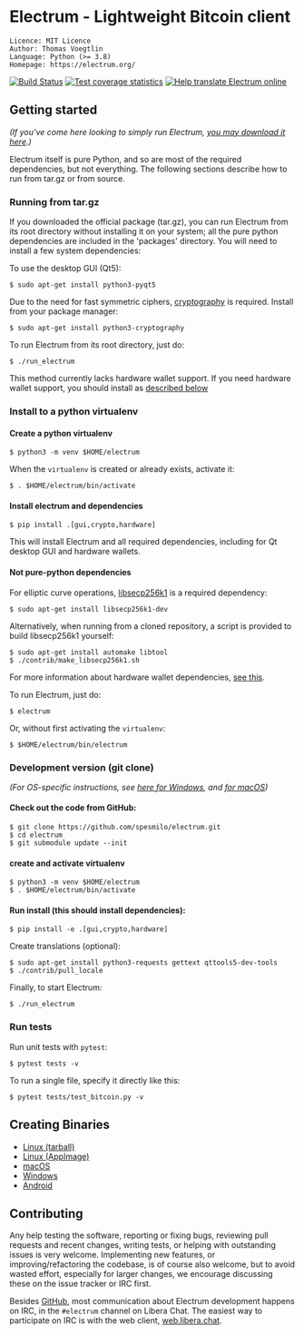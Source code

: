 # Electrum - Lightweight Bitcoin client

```
Licence: MIT Licence
Author: Thomas Voegtlin
Language: Python (>= 3.8)
Homepage: https://electrum.org/
```

[![Build Status](https://api.cirrus-ci.com/github/spesmilo/electrum.svg?branch=master)](https://cirrus-ci.com/github/spesmilo/electrum)
[![Test coverage statistics](https://coveralls.io/repos/github/spesmilo/electrum/badge.svg?branch=master)](https://coveralls.io/github/spesmilo/electrum?branch=master)
[![Help translate Electrum online](https://d322cqt584bo4o.cloudfront.net/electrum/localized.svg)](https://crowdin.com/project/electrum)


## Getting started

_(If you've come here looking to simply run Electrum,
[you may download it here](https://electrum.org/#download).)_

Electrum itself is pure Python, and so are most of the required dependencies,
but not everything. The following sections describe how to run from tar.gz or from source.

### Running from tar.gz

If you downloaded the official package (tar.gz), you can run
Electrum from its root directory without installing it on your
system; all the pure python dependencies are included in the 'packages'
directory. You will need to install a few system dependencies:

To use the desktop GUI (Qt5):

```
$ sudo apt-get install python3-pyqt5
```

Due to the need for fast symmetric ciphers,
[cryptography](https://github.com/pyca/cryptography) is required.
Install from your package manager:
```
$ sudo apt-get install python3-cryptography
```

To run Electrum from its root directory, just do:
```
$ ./run_electrum
```

This method currently lacks hardware wallet support.
If you need hardware wallet support, you should install as [described below](#install-to-a-python-virtualenv)


### Install to a python virtualenv

#### Create a python virtualenv

```commandline
$ python3 -m venv $HOME/electrum
```

When the `virtualenv` is created or already exists, activate it:

```commandline
$ . $HOME/electrum/bin/activate
```

#### Install electrum and dependencies

```commandline
$ pip install .[gui,crypto,hardware]
```

This will install Electrum and all required dependencies,
including for Qt desktop GUI and hardware wallets.

#### Not pure-python dependencies

For elliptic curve operations,
[libsecp256k1](https://github.com/bitcoin-core/secp256k1)
is a required dependency:
```
$ sudo apt-get install libsecp256k1-dev
```

Alternatively, when running from a cloned repository, a script is provided to build
libsecp256k1 yourself:
```
$ sudo apt-get install automake libtool
$ ./contrib/make_libsecp256k1.sh
```

For more information about hardware wallet dependencies,
[see this](https://github.com/spesmilo/electrum-docs/blob/master/hardware-linux.rst).

To run Electrum, just do:
```
$ electrum
```

Or, without first activating the `virtualenv`:

```commandline
$ $HOME/electrum/bin/electrum
```

### Development version (git clone)

_(For OS-specific instructions, see [here for Windows](contrib/build-wine/README_windows.md),
and [for macOS](contrib/osx/README_macos.md))_

#### Check out the code from GitHub:
```
$ git clone https://github.com/spesmilo/electrum.git
$ cd electrum
$ git submodule update --init
```

#### create and activate virtualenv

```commandline
$ python3 -m venv $HOME/electrum
$ . $HOME/electrum/bin/activate
```

#### Run install (this should install dependencies):
```
$ pip install -e .[gui,crypto,hardware]
```

Create translations (optional):
```
$ sudo apt-get install python3-requests gettext qttools5-dev-tools
$ ./contrib/pull_locale
```

Finally, to start Electrum:
```
$ ./run_electrum
```

### Run tests

Run unit tests with `pytest`:
```
$ pytest tests -v
```

To run a single file, specify it directly like this:
```
$ pytest tests/test_bitcoin.py -v
```

## Creating Binaries

- [Linux (tarball)](contrib/build-linux/sdist/README.md)
- [Linux (AppImage)](contrib/build-linux/appimage/README.md)
- [macOS](contrib/osx/README.md)
- [Windows](contrib/build-wine/README.md)
- [Android](contrib/android/Readme.md)


## Contributing

Any help testing the software, reporting or fixing bugs, reviewing pull requests
and recent changes, writing tests, or helping with outstanding issues is very welcome.
Implementing new features, or improving/refactoring the codebase, is of course
also welcome, but to avoid wasted effort, especially for larger changes,
we encourage discussing these on the issue tracker or IRC first.

Besides [GitHub](https://github.com/spesmilo/electrum),
most communication about Electrum development happens on IRC, in the
`#electrum` channel on Libera Chat. The easiest way to participate on IRC is
with the web client, [web.libera.chat](https://web.libera.chat/#electrum).
